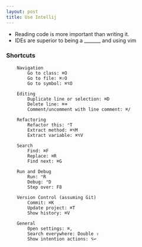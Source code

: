 ```yaml
---
layout: post
title: Use Intellij 
---
```


* Reading code is more important than writing it.
* IDEs are superior to being a _______ and using vim

### **Shortcuts**

```
    Navigation
        Go to class: ⌘O
        Go to file: ⌘⇧O
        Go to symbol: ⌘⌥O

    Editing
        Duplicate line or selection: ⌘D
        Delete line: ⌘⌫
        Comment/uncomment with line comment: ⌘/

    Refactoring
        Refactor this: ⌃T
        Extract method: ⌘⌥M
        Extract variable: ⌘⌥V

    Search
        Find: ⌘F
        Replace: ⌘R
        Find next: ⌘G

    Run and Debug
        Run: ⌃R
        Debug: ⌃D
        Step over: F8

    Version Control (assuming Git)
        Commit: ⌘K
        Update project: ⌘T
        Show history: ⌘V

    General
        Open settings: ⌘,
        Search everywhere: Double ⇧
        Show intention actions: ⌥↩
```
